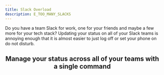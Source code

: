 ```yaml
---
title: Slack Overload
description: E_TOO_MANY_SLACKS
---
```


Do you have a team Slack for work, one for your friends and maybe a few more for
your tech stack? Updating your status on all of your Slack teams is annoying
enough that it is almost easier to just log off or set your phone on do not
disturb.

<h2 align="center">Manage your status across all of your teams with a single command</h2>
